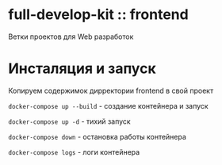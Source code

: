 # full-develop-kit :: frontend

Ветки проектов для Web разработок

# Инсталяция и запуск

Копируем содержимок дирректории frontend в свой проект

`docker-compose up --build` - создание контейнера и запуск

`docker-compose up -d` - тихий запуск

`docker-compose down` - остановка работы контейнера

`docker-compose logs` - логи контейнера
